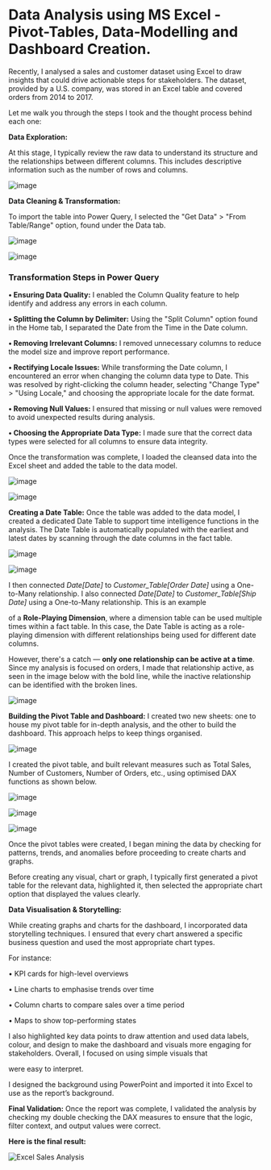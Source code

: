 # Data Analysis using MS Excel - Pivot-Tables, Data-Modelling and Dashboard Creation.

Recently, I analysed a sales and customer dataset using Excel to draw insights that could drive actionable steps for stakeholders. The dataset, provided by a U.S. company, was stored in an Excel table and covered orders from 2014 to 2017. 

Let me walk you through the steps I took and the thought process behind each one:


**Data Exploration:**

At this stage, I typically review the raw data to understand its structure and the relationships between different columns. This includes descriptive information such as the number of rows and columns.

![image](https://github.com/user-attachments/assets/d779a58b-63fe-4240-bd4b-affa69f00287)

**Data Cleaning & Transformation:**

To import the table into Power Query, I selected the "Get Data" > "From Table/Range" option, found under the Data tab.

![image](https://github.com/user-attachments/assets/341f18a4-aab2-4058-a45f-3f93201a2182)


![image](https://github.com/user-attachments/assets/958cf8ca-cb08-4967-aa98-3aeae7a67b2e)

### Transformation Steps in Power Query

**•	Ensuring Data Quality:** I enabled the Column Quality feature to help identify and address any errors in each column.

**•	Splitting the Column by Delimiter:** Using the "Split Column" option found in the Home tab, I separated the Date from the Time in the Date column.

**•	Removing Irrelevant Columns:** I removed unnecessary columns to reduce the model size and improve report performance.

**•	Rectifying Locale Issues:** While transforming the Date column, I encountered an error when changing the column data type to Date. This was resolved by right-clicking the column header, selecting "Change Type" > "Using Locale," and choosing the appropriate locale for the date format.

**•	Removing Null Values:** I ensured that missing or null values were removed to avoid unexpected results during analysis.

**•	Choosing the Appropriate Data Type:** I made sure that the correct data types were selected for all columns to ensure data integrity.

Once the transformation was complete, I loaded the cleansed data into the Excel sheet and added the table to the data model.

![image](https://github.com/user-attachments/assets/f378d353-1469-46f4-bbfe-185fbb123d63)

![image](https://github.com/user-attachments/assets/47514567-9bc4-46ed-adc1-2fb090897b6a)

**Creating a Date Table:** Once the table was added to the data model, I created a dedicated Date Table to support time intelligence functions in the analysis. The Date Table is automatically populated with the earliest and latest dates by scanning through the date columns in the fact table.

![image](https://github.com/user-attachments/assets/15413d7c-f4b1-46af-9753-26f22730c715)

![image](https://github.com/user-attachments/assets/e4cb2be4-efc2-4468-b77e-87d34b7dc7bb)

I then connected *Date[Date]* to *Customer_Table[Order Date]* using a One-to-Many relationship. I also connected *Date[Date]* to *Customer_Table[Ship Date]* using a One-to-Many relationship. This is an example 

of a **Role-Playing Dimension**, where a dimension table can be used multiple times within a fact table. In this case, the Date Table is acting as a role-playing dimension with different relationships being used for different date columns.

However, there's a catch — **only one relationship can be active at a time**. Since my analysis is focused on orders, I made that relationship active, as seen in the image below with the bold line, while the inactive relationship can be identified with the broken lines.

![image](https://github.com/user-attachments/assets/4c6e66db-b7f6-4d18-8118-9caa142e2e2d)

**Building the Pivot Table and Dashboard:** I created two new sheets: one to house my pivot table for in-depth analysis, and the other to build the dashboard. This approach helps to keep things organised.

![image](https://github.com/user-attachments/assets/d9cd678e-97ed-4bbf-9182-a1636f5f47db)

I created the pivot table, and built relevant measures such as Total Sales, Number of Customers, Number of Orders, etc., using optimised DAX functions as shown below.

![image](https://github.com/user-attachments/assets/fa95efe7-d7b0-4150-b803-1acc238e3ff6)

![image](https://github.com/user-attachments/assets/5da60547-1716-4451-bdcf-a3369f9f388b)

![image](https://github.com/user-attachments/assets/e39a68da-1ced-4ebe-a518-82a2624ac94c)

Once the pivot tables were created, I began mining the data by checking for patterns, trends, and anomalies before proceeding to create charts and graphs.

Before creating any visual, chart or graph, I typically first generated a pivot table for the relevant data, highlighted it, then selected the appropriate chart option that displayed the values clearly.

**Data Visualisation & Storytelling:**

While creating graphs and charts for the dashboard, I incorporated data storytelling techniques. I ensured that every chart answered a specific business question and used the most appropriate chart types. 

For instance:

•	KPI cards for high-level overviews

•	Line charts to emphasise trends over time

•	Column charts to compare sales over a time period

•	Maps to show top-performing states

I also highlighted key data points to draw attention and used data labels, colour, and design to make the dashboard and visuals more engaging for stakeholders. Overall, I focused on using simple visuals that 

were easy to interpret.

I designed the background using PowerPoint and imported it into Excel to use as the report’s background.

**Final Validation:** Once the report was complete, I validated the analysis by checking my double checking the DAX measures to ensure that the logic, filter context, and output values were correct.

**Here is the final result:**

![Excel Sales Analysis](https://github.com/user-attachments/assets/048e6838-fa12-4c6f-965c-f3d35453851a)






